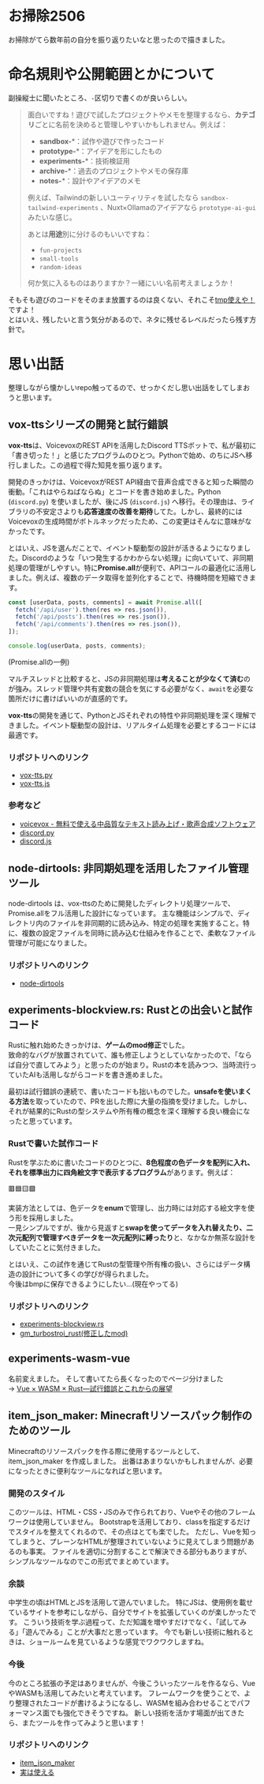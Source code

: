 # お掃除2506
お掃除がてら数年前の自分を振り返りたいなと思ったので描きました。

# 命名規則や公開範囲とかについて
副操縦士に聞いたところ、`-`区切りで書くのが良いらしい。

> 面白いですね！遊びで試したプロジェクトやメモを整理するなら、**カテゴリ**ごとに名前を決めると管理しやすいかもしれません。例えば：
>
> - **sandbox-***：試作や遊びで作ったコード
> - **prototype-***：アイデアを形にしたもの
> - **experiments-***：技術検証用
> - **archive-***：過去のプロジェクトやメモの保存庫
> - **notes-***：設計やアイデアのメモ
> 
> 例えば、Tailwindの新しいユーティリティを試したなら `sandbox-tailwind-experiments` 、Nuxt×Ollamaのアイデアなら `prototype-ai-gui` みたいな感じ。
> 
> あとは**用途**別に分けるのもいいですね：
> - `fun-projects`
> - `small-tools`
> - `random-ideas`
> 
> 何か気に入るものはありますか？一緒にいい名前考えましょうか！

そもそも遊びのコードをそのまま放置するのは良くない、それこそ[tmp使えや！](/freewrite/tmp使えや!)ですよ！  
とはいえ、残したいと言う気分があるので、ネタに残せるレベルだったら残す方針で。

# 思い出話
整理しながら懐かしいrepo触ってるので、せっかくだし思い出話をしてしまおうと思います。

## vox-ttsシリーズの開発と試行錯誤  

**vox-tts**は、VoicevoxのREST APIを活用したDiscord TTSボットで、私が最初に「書き切った！」と感じたプログラムのひとつ。Pythonで始め、のちにJSへ移行しました。この過程で得た知見を振り返ります。  

開発のきっかけは、VoicevoxがREST API経由で音声合成できると知った瞬間の衝動。「これはやらねばならぬ」とコードを書き始めました。Python (`discord.py`) を使いましたが、後にJS (`discord.js`) へ移行。その理由は、ライブラリの不安定さよりも**応答速度の改善を期待**してた。しかし、最終的にはVoicevoxの生成時間がボトルネックだったため、この変更はそんなに意味がなかったです。

とはいえ、JSを選んだことで、イベント駆動型の設計が活きるようになりました。Discordのような「いつ発生するかわからない処理」に向いていて、非同期処理の管理がしやすい。特に**Promise.all**が便利で、APIコールの最適化に活用しました。例えば、複数のデータ取得を並列化することで、待機時間を短縮できます。  

```js
const [userData, posts, comments] = await Promise.all([
  fetch('/api/user').then(res => res.json()),
  fetch('/api/posts').then(res => res.json()),
  fetch('/api/comments').then(res => res.json()),
]);

console.log(userData, posts, comments);
```
(Promise.allの一例)

マルチスレッドと比較すると、JSの非同期処理は**考えることが少なくて済む**のが強み。スレッド管理や共有変数の競合を気にする必要がなく、`await`を必要な箇所だけに書けばいいのが直感的です。  

**vox-tts**の開発を通じて、PythonとJSそれぞれの特性や非同期処理を深く理解できました。イベント駆動型の設計は、リアルタイム処理を必要とするコードには最適です。  

### リポジトリへのリンク
- [vox-tts.py](https://github.com/tam1192/vox-tts.py)
- [vox-tts.js](https://github.com/tam1192/vox-tts.js)

### 参考など
- [voicevox - 無料で使える中品質なテキスト読み上げ・歌声合成ソフトウェア](https://voicevox.hiroshiba.jp)
- [discord.py](https://discordpy.readthedocs.io/ja/latest/index.html)
- [discord.js](https://discord.js.org)

## node-dirtools: 非同期処理を活用したファイル管理ツール
node-dirtools は、vox-ttsのために開発したディレクトリ処理ツールで、Promise.allをフル活用した設計になっています。 主な機能はシンプルで、ディレクトリ内のファイルを非同期的に読み込み、特定の処理を実施すること。特に、複数の設定ファイルを同時に読み込む仕組みを作ることで、柔軟なファイル管理が可能になりました。

### リポジトリへのリンク
- [node-dirtools](https://github.com/tam1192/node-dirtools)

## experiments-blockview.rs: Rustとの出会いと試作コード  

Rustに触れ始めたきっかけは、**ゲームのmod修正**でした。  
致命的なバグが放置されていて、誰も修正しようとしていなかったので、「ならば自分で直してみよう」と思ったのが始まり。Rustの本を読みつつ、当時流行っていたAIも活用しながらコードを書き進めました。  

最初は試行錯誤の連続で、書いたコードも拙いものでした。**unsafeを使いまくる方法**を取っていたので、PRを出した際に大量の指摘を受けました。しかし、それが結果的にRustの型システムや所有権の概念を深く理解する良い機会になったと思っています。  

### Rustで書いた試作コード  

Rustを学ぶために書いたコードのひとつに、**8色程度の色データを配列に入れ、それを標準出力に四角絵文字で表示するプログラム**があります。例えば：

🟥🟦🟨🟩  

実装方法としては、色データを**enum**で管理し、出力時には対応する絵文字を使う形を採用しました。  
一見シンプルですが、後から見返すと**swapを使ってデータを入れ替えたり、二次元配列で管理すべきデータを一次元配列に縛ったり**と、なかなか無茶な設計をしていたことに気付きました。  

とはいえ、この試作を通じてRustの型管理や所有権の扱い、さらにはデータ構造の設計について多くの学びが得られました。  
今後はbmpに保存できるようにしたい...(現在やってる)

### リポジトリへのリンク  
- [experiments-blockview.rs](https://github.com/tam1192/experiments-blockview.rs)  
- [gm_turbostroi_rust(修正したmod)](https://github.com/tam1192/gm_turbostroi_rust)

## experiments-wasm-vue
名前変えました。 そして書いてたら長くなったのでページ分けました  
-> [Vue × WASM × Rust—試行錯誤とこれからの展望](/coding-nikki/Vue_×_WASM_×_Rust_試行錯誤とこれからの展望)  

## item_json_maker: Minecraftリソースパック制作のためのツール
Minecraftのリソースパックを作る際に使用するツールとして、item_json_maker を作成しました。 
出番はあまりないかもしれませんが、必要になったときに便利なツールになればと思います。
### 開発のスタイル
このツールは、HTML・CSS・JSのみで作られており、Vueやその他のフレームワークは使用していません。 Bootstrapを活用しており、classを指定するだけでスタイルを整えてくれるので、その点はとても楽でした。
ただし、Vueを知ってしまうと、プレーンなHTMLが整理されていないように見えてしまう問題があるのも事実。 ファイルを適切に分割することで解決できる部分もありますが、シンプルなツールなのでこの形式でまとめています。
### 余談
中学生の頃はHTMLとJSを活用して遊んでいました。 特にJSは、使用例を載せているサイトを参考にしながら、自分でサイトを拡張していくのが楽しかったです。
こういう技術を学ぶ過程って、ただ知識を増やすだけでなく、「試してみる」「遊んでみる」ことが大事だと思っています。 今でも新しい技術に触れるときは、ショールームを見ているような感覚でワクワクしますね。
### 今後
今のところ拡張の予定はありませんが、今後こういったツールを作るなら、VueやWASMも活用してみたいと考えています。 フレームワークを使うことで、より整理されたコードが書けるようになるし、WASMを組み合わせることでパフォーマンス面でも強化できそうですね。
新しい技術を活かす場面が出てきたら、またツールを作ってみようと思います！

### リポジトリへのリンク  
- [item_json_maker](https://github.com/tam1192/item_json_maker)  
- [実は使える](https://tam1192.github.io/item_json_maker/)